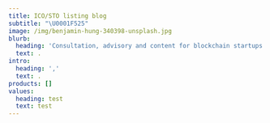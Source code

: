 ```yaml
---
title: ICO/STO listing blog
subtitle: "\U0001F525"
image: /img/benjamin-hung-340398-unsplash.jpg
blurb:
  heading: 'Consultation, advisory and content for blockchain startups'
  text: .
intro:
  heading: ','
  text: .
products: []
values:
  heading: test
  text: test
---
```


